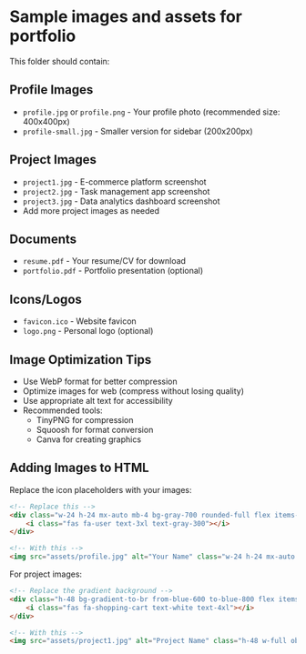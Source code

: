 # Sample images and assets for portfolio

This folder should contain:

## Profile Images
- `profile.jpg` or `profile.png` - Your profile photo (recommended size: 400x400px)
- `profile-small.jpg` - Smaller version for sidebar (200x200px)

## Project Images
- `project1.jpg` - E-commerce platform screenshot
- `project2.jpg` - Task management app screenshot
- `project3.jpg` - Data analytics dashboard screenshot
- Add more project images as needed

## Documents
- `resume.pdf` - Your resume/CV for download
- `portfolio.pdf` - Portfolio presentation (optional)

## Icons/Logos
- `favicon.ico` - Website favicon
- `logo.png` - Personal logo (optional)

## Image Optimization Tips
- Use WebP format for better compression
- Optimize images for web (compress without losing quality)
- Use appropriate alt text for accessibility
- Recommended tools:
  - TinyPNG for compression
  - Squoosh for format conversion
  - Canva for creating graphics

## Adding Images to HTML
Replace the icon placeholders with your images:

```html
<!-- Replace this -->
<div class="w-24 h-24 mx-auto mb-4 bg-gray-700 rounded-full flex items-center justify-center">
    <i class="fas fa-user text-3xl text-gray-300"></i>
</div>

<!-- With this -->
<img src="assets/profile.jpg" alt="Your Name" class="w-24 h-24 mx-auto mb-4 rounded-full object-cover">
```

For project images:
```html
<!-- Replace the gradient background -->
<div class="h-48 bg-gradient-to-br from-blue-600 to-blue-800 flex items-center justify-center">
    <i class="fas fa-shopping-cart text-white text-4xl"></i>
</div>

<!-- With this -->
<img src="assets/project1.jpg" alt="Project Name" class="h-48 w-full object-cover">
```
